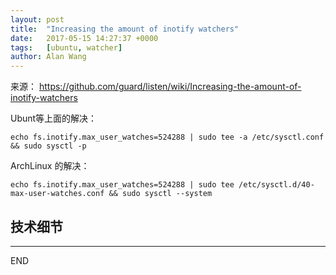 ```yaml
---
layout: post
title:  "Increasing the amount of inotify watchers"
date:   2017-05-15 14:27:37 +0000
tags:   [ubuntu, watcher]
author: Alan Wang
---
```

来源： https://github.com/guard/listen/wiki/Increasing-the-amount-of-inotify-watchers

Ubunt等上面的解决：

```
echo fs.inotify.max_user_watches=524288 | sudo tee -a /etc/sysctl.conf && sudo sysctl -p
```

ArchLinux 的解决：

```
echo fs.inotify.max_user_watches=524288 | sudo tee /etc/sysctl.d/40-max-user-watches.conf && sudo sysctl --system
```

## 技术细节



---
END
